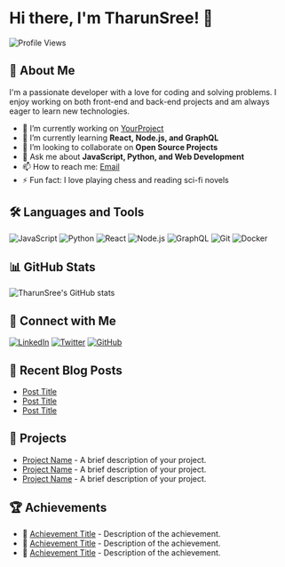 # Hi there, I'm TharunSree! 👋

![Profile Views](https://komarev.com/ghpvc/?username=TharunSree&color=brightgreen)

## 🚀 About Me
I'm a passionate developer with a love for coding and solving problems. I enjoy working on both front-end and back-end projects and am always eager to learn new technologies.

- 🔭 I’m currently working on [YourProject](https://github.com/TharunSree/YourProject)
- 🌱 I’m currently learning **React, Node.js, and GraphQL**
- 👯 I’m looking to collaborate on **Open Source Projects**
- 💬 Ask me about **JavaScript, Python, and Web Development**
- 📫 How to reach me: [Email](mailto:your.email@example.com)
- ⚡ Fun fact: I love playing chess and reading sci-fi novels

## 🛠️ Languages and Tools
![JavaScript](https://img.shields.io/badge/-JavaScript-333?style=flat&logo=javascript)
![Python](https://img.shields.io/badge/-Python-333?style=flat&logo=python)
![React](https://img.shields.io/badge/-React-333?style=flat&logo=react)
![Node.js](https://img.shields.io/badge/-Node.js-333?style=flat&logo=node.js)
![GraphQL](https://img.shields.io/badge/-GraphQL-333?style=flat&logo=graphql)
![Git](https://img.shields.io/badge/-Git-333?style=flat&logo=git)
![Docker](https://img.shields.io/badge/-Docker-333?style=flat&logo=docker)

## 📊 GitHub Stats
![TharunSree's GitHub stats](https://github-readme-stats.vercel.app/api?username=TharunSree&show_icons=true&theme=radical)

## 🔗 Connect with Me
[![LinkedIn](https://img.shields.io/badge/-LinkedIn-0077B5?style=flat&logo=linkedin)](https://www.linkedin.com/in/yourprofile/)
[![Twitter](https://img.shields.io/badge/-Twitter-1DA1F2?style=flat&logo=twitter)](https://twitter.com/yourprofile)
[![GitHub](https://img.shields.io/badge/-GitHub-333?style=flat&logo=github)](https://github.com/TharunSree)

## 📝 Recent Blog Posts
<!-- BLOG-POST-LIST:START -->
- [Post Title](https://yourblog.com/post-title)
- [Post Title](https://yourblog.com/post-title)
- [Post Title](https://yourblog.com/post-title)
<!-- BLOG-POST-LIST:END -->

## 🌟 Projects
- [Project Name](https://github.com/TharunSree/project-name) - A brief description of your project.
- [Project Name](https://github.com/TharunSree/project-name) - A brief description of your project.
- [Project Name](https://github.com/TharunSree/project-name) - A brief description of your project.

## 🏆 Achievements
- 🏅 [Achievement Title](https://link-to-achievement.com) - Description of the achievement.
- 🏅 [Achievement Title](https://link-to-achievement.com) - Description of the achievement.
- 🏅 [Achievement Title](https://link-to-achievement.com) - Description of the achievement.

